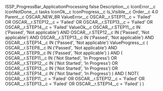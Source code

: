 <?xml version="1.0" encoding="UTF-8"?>
<CustomMetadata xmlns="http://soap.sforce.com/2006/04/metadata" xmlns:xsi="http://www.w3.org/2001/XMLSchema-instance" xmlns:xsd="http://www.w3.org/2001/XMLSchema">
    <label>ISSP_ProgressBar_ApplicationProcessing</label>
    <protected>false</protected>
    <values>
        <field>Description__c</field>
        <value xsi:nil="true"/>
    </values>
    <values>
        <field>IconError__c</field>
        <value xsi:nil="true"/>
    </values>
    <values>
        <field>IconNotDone__c</field>
        <value xsi:type="xsd:string">tasks</value>
    </values>
    <values>
        <field>IconOk__c</field>
        <value xsi:nil="true"/>
    </values>
    <values>
        <field>IconProgress__c</field>
        <value xsi:nil="true"/>
    </values>
    <values>
        <field>Is_Visible__c</field>
        <value xsi:nil="true"/>
    </values>
    <values>
        <field>Order__c</field>
        <value xsi:type="xsd:double">4.0</value>
    </values>
    <values>
        <field>Parent__c</field>
        <value xsi:type="xsd:string">OSCAR_NEW_BR</value>
    </values>
    <values>
        <field>ValueError__c</field>
        <value xsi:type="xsd:string">OSCAR__r.STEP11__c = &apos;Failed&apos; 
OR OSCAR__r.STEP12__c = &apos;Failed&apos;
OR OSCAR__r.STEP13__c = &apos;Failed&apos; 
OR OSCAR__r.STEP14__c = &apos;Failed&apos;</value>
    </values>
    <values>
        <field>ValueOk__c</field>
        <value xsi:type="xsd:string">OSCAR__r.STEP11__c IN (&apos;Passed&apos;, &apos;Not applicable&apos;) 
AND OSCAR__r.STEP12__c IN (&apos;Passed&apos;, &apos;Not applicable&apos;)
AND OSCAR__r.STEP13__c IN (&apos;Passed&apos;, &apos;Not applicable&apos;) 
AND OSCAR__r.STEP14__c IN (&apos;Passed&apos;, &apos;Not applicable&apos;)</value>
    </values>
    <values>
        <field>ValueProgress__c</field>
        <value xsi:type="xsd:string">(
	OSCAR__r.STEP8__c IN (&apos;Passed&apos;, &apos;Not applicable&apos;) 
	AND
	OSCAR__r.STEP9__c IN (&apos;Passed&apos;, &apos;Not applicable&apos;) 
)
AND
(
	OSCAR__r.STEP11__c IN (&apos;Not Started&apos;, &apos;In Progress&apos;)
	OR
	OSCAR__r.STEP12__c IN (&apos;Not Started&apos;, &apos;In Progress&apos;)
	OR
	OSCAR__r.STEP13__c IN (&apos;Not Started&apos;, &apos;In Progress&apos;)
	OR
	OSCAR__r.STEP14__c IN (&apos;Not Started&apos;, &apos;In Progress&apos;)
)
AND 
(
	NOT(
		OSCAR__r.STEP11__c = &apos;Failed&apos; 
		OR 
		OSCAR__r.STEP12__c = &apos;Failed&apos; 
		OR 
		OSCAR__r.STEP13__c = &apos;Failed&apos; 
		OR 
		OSCAR__r.STEP14__c = &apos;Failed&apos;
	)
)</value>
    </values>
</CustomMetadata>
